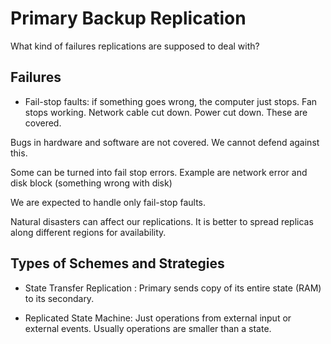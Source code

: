 # Primary Backup Replication

What kind of failures replications are supposed to deal with?

## Failures
- Fail-stop faults: if something goes wrong, the computer just stops. 
Fan stops working. Network cable cut down. Power cut down.
These are covered.

Bugs in hardware and software are not covered. We cannot defend against
this.

Some can be turned into fail stop errors. Example are network error 
and disk block (something wrong with disk)

We are expected to handle only fail-stop faults.

Natural disasters can affect our replications.
It is better to spread replicas along different regions for availability.

## Types of Schemes and Strategies
- State Transfer Replication :
Primary sends copy of its entire state (RAM) to its secondary.

- Replicated State Machine: Just operations from external input or 
external events. Usually operations are smaller than a state.

